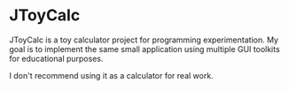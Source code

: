 # JToyCalc
JToyCalc is a toy calculator project for programming experimentation. My goal
is to implement the same small application using multiple GUI toolkits for
educational purposes.

I don't recommend using it as a calculator for real work.
